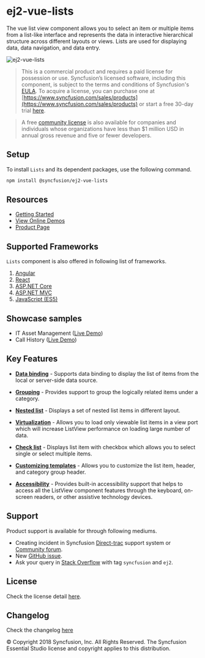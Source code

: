 # ej2-vue-lists

The vue list view component allows you to select an item or multiple items from a list-like interface and represents the data in interactive hierarchical structure across different layouts or views. Lists are used for displaying data, data navigation, and data entry.

![ej2-vue-lists](https://ej2.syncfusion.com/products/images/listview/readme.gif)

> This is a commercial product and requires a paid license for possession or use. Syncfusion’s licensed software, including this component, is subject to the terms and conditions of Syncfusion's [EULA](https://www.syncfusion.com/eula/es/). To acquire a license, you can purchase one at [https://www.syncfusion.com/sales/products](https://www.syncfusion.com/sales/products) or start a free 30-day trial [here](https://www.syncfusion.com/account/manage-trials/start-trials).

> A free [community license](https://www.syncfusion.com/products/communitylicense) is also available for companies and individuals whose organizations have less than $1 million USD in annual gross revenue and five or fewer developers.

## Setup

To install `Lists` and its dependent packages, use the following command.

```sh
npm install @syncfusion/ej2-vue-lists
```

## Resources

* [Getting Started](https://ej2.syncfusion.com/vue/documentation/list-view/getting-started.html?utm_source=npm&utm_campaign=listview)
* [View Online Demos](https://ej2.syncfusion.com/vue/demos/?utm_source=npm&utm_campaign=listview#/material/listview/default.html)
* [Product Page](https://www.syncfusion.com/vue-ui-components/listview)

## Supported Frameworks

`Lists` component is also offered in following list of frameworks.

1. [Angular](https://github.com/syncfusion/ej2-angular-ui-components/tree/master/components/lists?utm_source=npm&utm_campaign=listview)
2. [React](https://github.com/syncfusion/ej2-react-ui-components/tree/master/components/lists?utm_source=npm&utm_campaign=listview)
3. [ASP.NET Core](https://www.syncfusion.com/aspnet-core-ui-controls/listview)
4. [ASP.NET MVC](https://www.syncfusion.com/aspnet-mvc-ui-controls/listview)
5. [JavaScript (ES5)](https://www.syncfusion.com/javascript-ui-controls/listview)

## Showcase samples

* IT Asset Management ([Live Demo](https://ej2.syncfusion.com/showcase/vue/assetmanagement/?utm_source=npm&utm_campaign=listview))
* Call History ([Live Demo](https://ej2.syncfusion.com/vue/demos/?utm_source=npm&utm_campaign=listview#/material/listview/call-history.html))

## Key Features

* [**Data binding**](https://ej2.syncfusion.com/vue/demos/?utm_source=npm&utm_campaign=listview#/material/listview/default.html) - Supports data binding to display the list of items from the local or server-side data source.

* [**Grouping**](https://ej2.syncfusion.com/vue/demos/?utm_source=npm&utm_campaign=listview#/material/listview/default.html) - Provides support to group the logically related items under a category.

* [**Nested list**](https://ej2.syncfusion.com/vue/demos/?utm_source=npm&utm_campaign=listview#/material/listview/nested-list.html) - Displays a set of nested list items in different layout.

* [**Virtualization**](https://ej2.syncfusion.com/vue/demos/?utm_source=npm&utm_campaign=listview#/material/listview/virtualization.html) - Allows you to load only viewable list items in a view port which will increase ListView performance on loading large number of data.

* [**Check list**](https://ej2.syncfusion.com/vue/demos/?utm_source=npm&utm_campaign=listview#/material/listview/checklist.html) - Displays list item with checkbox which allows you to select single or select multiple items.

* [**Customizing templates**](https://ej2.syncfusion.com/vue/demos/?utm_source=npm&utm_campaign=listview#/material/listview/groupTemplate.html) - Allows you to customize the list item, header, and category group header.

* [**Accessibility**](https://ej2.syncfusion.com/vue/demos/?utm_source=npm&utm_campaign=listview#/material/listview/default.html) - Provides built-in accessibility support that helps to access all the ListView component features through the keyboard, on-screen readers, or other assistive technology devices.

## Support

Product support is available for through following mediums.

* Creating incident in Syncfusion [Direct-trac](https://www.syncfusion.com/support/directtrac/incidents?utm_source=npm&utm_campaign=listview) support system or [Community forum](https://www.syncfusion.com/forums/essential-js2?utm_source=npm&utm_campaign=listview).
* New [GitHub issue](https://github.com/syncfusion/ej2-vue-ui-components/issues/new).
* Ask your query in [Stack Overflow](https://stackoverflow.com/?utm_source=npm&utm_campaign=listview) with tag `syncfusion` and `ej2`.

## License

Check the license detail [here](https://github.com/syncfusion/ej2-vue-ui-components/blob/master/license?utm_source=npm&utm_campaign=listview).

## Changelog

Check the changelog [here](https://github.com/syncfusion/ej2-vue-ui-components/blob/master/components/lists/CHANGELOG.md?utm_source=npm&utm_campaign=listview)

© Copyright 2018 Syncfusion, Inc. All Rights Reserved. The Syncfusion Essential Studio license and copyright applies to this distribution.
